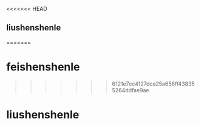 <<<<<<< HEAD
## liushenshenle
=======
# feishenshenle
>>>>>>> 6121e7ec4127dca25a658ff438355264ddfae9ae

# liushenshenle